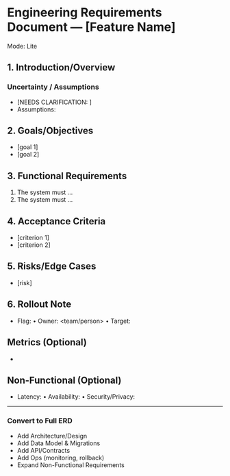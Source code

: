 # Engineering Requirements Document — [Feature Name]

Mode: Lite

## 1. Introduction/Overview

<one-paragraph summary>

### Uncertainty / Assumptions

- [NEEDS CLARIFICATION: <unknown>]
- Assumptions: <brief list>

## 2. Goals/Objectives

- [goal 1]
- [goal 2]

## 3. Functional Requirements

1. The system must …
2. The system must …

## 4. Acceptance Criteria

- [criterion 1]
- [criterion 2]

## 5. Risks/Edge Cases

- [risk]

## 6. Rollout Note

- Flag: <name> • Owner: <team/person> • Target: <date>

<!-- Optional (Lite) -->

## Metrics (Optional)

- <metric>

## Non-Functional (Optional)

- Latency: <target> • Availability: <target> • Security/Privacy: <note>

---

### Convert to Full ERD

- Add Architecture/Design
- Add Data Model & Migrations
- Add API/Contracts
- Add Ops (monitoring, rollback)
- Expand Non-Functional Requirements
